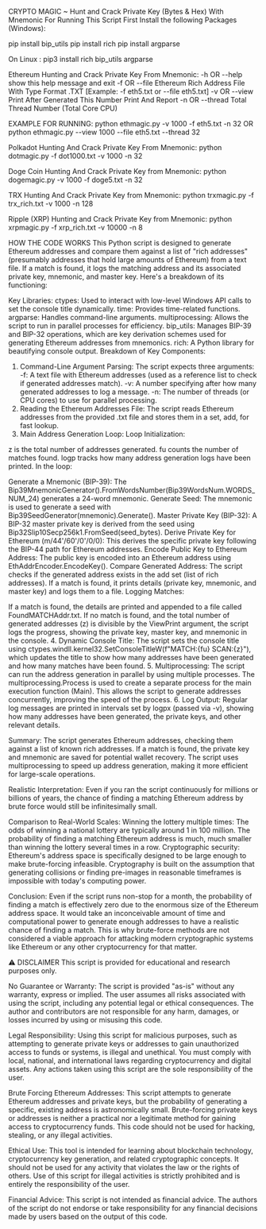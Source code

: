 CRYPTO MAGIC ~ Hunt and Crack Private Key (Bytes & Hex) With Mnemonic
For Running This Script First Install the following Packages (Windows):

pip install bip_utils
pip install rich
pip install argparse

On Linux : pip3 install rich bip_utils argparse

Ethereum Hunting and Crack Private Key From Mnemonic:
  -h OR --help          show this help message and exit
  -f OR --file          Ethereum Rich Address File With Type Format .TXT [Example: -f eth5.txt or --file eth5.txt]
  -v OR --view          Print After Generated This Number Print And Report
  -n OR --thread        Total Thread Number (Total Core CPU)

EXAMPLE FOR RUNNING: python ethmagic.py -v 1000 -f eth5.txt -n 32
OR python ethmagic.py --view 1000 --file eth5.txt --thread 32

Polkadot Hunting And Crack Private Key From Mnemonic:
python dotmagic.py -f dot1000.txt -v 1000 -n 32

Doge Coin Hunting And Crack Private Key from Mnemonic:
python dogemagic.py -v 1000 -f doge5.txt -n 32

TRX Hunting And Crack Private Key from Mnemonic:
python trxmagic.py -f trx_rich.txt -v 1000 -n 128

Ripple (XRP) Hunting and Crack Private Key from Mnemonic:
python xrpmagic.py -f xrp_rich.txt -v 10000 -n 8


HOW THE CODE WORKS
This Python script is designed to generate Ethereum addresses and compare them against a list of "rich addresses" (presumably addresses that hold large amounts of Ethereum) from a text file. If a match is found, it logs the matching address and its associated private key, mnemonic, and master key. Here's a breakdown of its functioning:

Key Libraries:
ctypes: Used to interact with low-level Windows API calls to set the console title dynamically.
time: Provides time-related functions.
argparse: Handles command-line arguments.
multiprocessing: Allows the script to run in parallel processes for efficiency.
bip_utils: Manages BIP-39 and BIP-32 operations, which are key derivation schemes used for generating Ethereum addresses from mnemonics.
rich: A Python library for beautifying console output.
Breakdown of Key Components:
1. Command-Line Argument Parsing:
The script expects three arguments:
-f: A text file with Ethereum addresses (used as a reference list to check if generated addresses match).
-v: A number specifying after how many generated addresses to log a message.
-n: The number of threads (or CPU cores) to use for parallel processing.
2. Reading the Ethereum Addresses File:
The script reads Ethereum addresses from the provided .txt file and stores them in a set, add, for fast lookup.
3. Main Address Generation Loop:
Loop Initialization:

z is the total number of addresses generated.
fu counts the number of matches found.
logp tracks how many address generation logs have been printed.
In the loop:

Generate a Mnemonic (BIP-39):
The Bip39MnemonicGenerator().FromWordsNumber(Bip39WordsNum.WORDS_NUM_24) generates a 24-word mnemonic.
Generate Seed:
The mnemonic is used to generate a seed with Bip39SeedGenerator(mnemonic).Generate().
Master Private Key (BIP-32):
A BIP-32 master private key is derived from the seed using Bip32Slip10Secp256k1.FromSeed(seed_bytes).
Derive Private Key for Ethereum (m/44'/60'/0'/0/0):
This derives the specific private key following the BIP-44 path for Ethereum addresses.
Encode Public Key to Ethereum Address:
The public key is encoded into an Ethereum address using EthAddrEncoder.EncodeKey().
Compare Generated Address:
The script checks if the generated address exists in the add set (list of rich addresses). If a match is found, it prints details (private key, mnemonic, and master key) and logs them to a file.
Logging Matches:

If a match is found, the details are printed and appended to a file called FoundMATCHAddr.txt.
If no match is found, and the total number of generated addresses (z) is divisible by the ViewPrint argument, the script logs the progress, showing the private key, master key, and mnemonic in the console.
4. Dynamic Console Title:
The script sets the console title using ctypes.windll.kernel32.SetConsoleTitleW(f"MATCH:{fu} SCAN:{z}"), which updates the title to show how many addresses have been generated and how many matches have been found.
5. Multiprocessing:
The script can run the address generation in parallel by using multiple processes. The multiprocessing.Process is used to create a separate process for the main execution function (Main). This allows the script to generate addresses concurrently, improving the speed of the process.
6. Log Output:
Regular log messages are printed in intervals set by logpx (passed via -v), showing how many addresses have been generated, the private keys, and other relevant details.

Summary:
The script generates Ethereum addresses, checking them against a list of known rich addresses.
If a match is found, the private key and mnemonic are saved for potential wallet recovery.
The script uses multiprocessing to speed up address generation, making it more efficient for large-scale operations.

Realistic Interpretation:
Even if you ran the script continuously for millions or billions of years, the chance of finding a matching Ethereum address by brute force would still be infinitesimally small.

Comparison to Real-World Scales:
Winning the lottery multiple times: The odds of winning a national lottery are typically around 1 in 100 million. The probability of finding a matching Ethereum address is much, much smaller than winning the lottery several times in a row.
Cryptographic security: Ethereum's address space is specifically designed to be large enough to make brute-forcing infeasible. Cryptography is built on the assumption that generating collisions or finding pre-images in reasonable timeframes is impossible with today's computing power.

Conclusion:
Even if the script runs non-stop for a month, the probability of finding a match is effectively zero due to the enormous size of the Ethereum address space. It would take an inconceivable amount of time and computational power to generate enough addresses to have a realistic chance of finding a match. This is why brute-force methods are not considered a viable approach for attacking modern cryptographic systems like Ethereum or any other cryptocurrency for that matter.

⚠️ DISCLAIMER
This script is provided for educational and research purposes only.

No Guarantee or Warranty: The script is provided "as-is" without any warranty, express or implied. The user assumes all risks associated with using the script, including any potential legal or ethical consequences. The author and contributors are not responsible for any harm, damages, or losses incurred by using or misusing this code.

Legal Responsibility: Using this script for malicious purposes, such as attempting to generate private keys or addresses to gain unauthorized access to funds or systems, is illegal and unethical. You must comply with local, national, and international laws regarding cryptocurrency and digital assets. Any actions taken using this script are the sole responsibility of the user.

Brute Forcing Ethereum Addresses: This script attempts to generate Ethereum addresses and private keys, but the probability of generating a specific, existing address is astronomically small. Brute-forcing private keys or addresses is neither a practical nor a legitimate method for gaining access to cryptocurrency funds. This code should not be used for hacking, stealing, or any illegal activities.

Ethical Use: This tool is intended for learning about blockchain technology, cryptocurrency key generation, and related cryptographic concepts. It should not be used for any activity that violates the law or the rights of others. Use of this script for illegal activities is strictly prohibited and is entirely the responsibility of the user.

Financial Advice: This script is not intended as financial advice. The authors of the script do not endorse or take responsibility for any financial decisions made by users based on the output of this code.